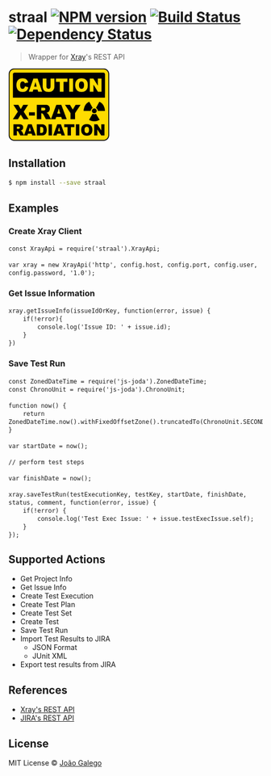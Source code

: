 # straal [![NPM version][npm-image]][npm-url] [![Build Status][travis-image]][travis-url] [![Dependency Status][daviddm-image]][daviddm-url]
> Wrapper for <a href="https://marketplace.atlassian.com/plugins/com.xpandit.plugins.xray/server/overview">Xray</a>&#39;s REST API

<img src="https://github.com/JGalego/straal/blob/master/radiation.png?raw=true" width="200"/>

## Installation

```sh
$ npm install --save straal
```

## Examples

### Create Xray Client ###

    const XrayApi = require('straal').XrayApi;

    var xray = new XrayApi('http', config.host, config.port, config.user, config.password, '1.0');

### Get Issue Information ###

    xray.getIssueInfo(issueIdOrKey, function(error, issue) {
        if(!error){
            console.log('Issue ID: ' + issue.id);
        }
    })

### Save Test Run ###

    const ZonedDateTime = require('js-joda').ZonedDateTime;
    const ChronoUnit = require('js-joda').ChronoUnit;

    function now() {
        return ZonedDateTime.now().withFixedOffsetZone().truncatedTo(ChronoUnit.SECONDS).toString();
    }

    var startDate = now();

    // perform test steps

    var finishDate = now();

    xray.saveTestRun(testExecutionKey, testKey, startDate, finishDate, status, comment, function(error, issue) {
        if(!error) {
            console.log('Test Exec Issue: ' + issue.testExecIssue.self);
        }
    });

## Supported Actions

* Get Project Info
* Get Issue Info
* Create Test Execution
* Create Test Plan
* Create Test Set
* Create Test
* Save Test Run
* Import Test Results to JIRA
    * JSON Format
    * JUnit XML
* Export test results from JIRA

## References

* <a href="https://confluence.xpand-addons.com/display/XRAY/REST+API">Xray's REST API</a>
* <a href="https://developer.atlassian.com/server/jira/platform/rest-apis/">JIRA's REST API</a>

## License

MIT License © [João Galego]()

[npm-image]: https://badge.fury.io/js/straal.svg
[npm-url]: https://npmjs.org/package/straal
[travis-image]: https://travis-ci.org/JGalego/straal.svg?branch=master
[travis-url]: https://travis-ci.org/JGalego/straal
[daviddm-image]: https://david-dm.org/JGalego/straal.svg?theme=shields.io
[daviddm-url]: https://david-dm.org/JGalego/straal
[coveralls-image]: https://coveralls.io/repos/JGalego/straal/badge.svg
[coveralls-url]: https://coveralls.io/r/JGalego/straal